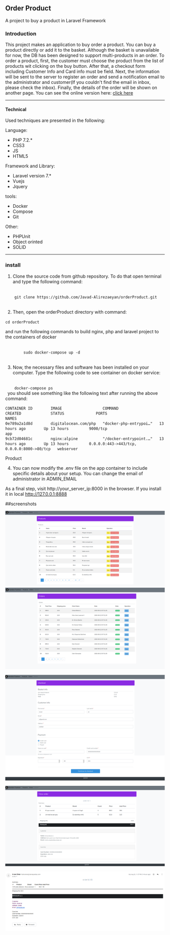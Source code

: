 
<h2>Order Product</h2>

A project to buy a product in Laravel Framework

<h3>Introduction</h3>
This project makes an application to buy order a product. You can buy a product directly or add it to the basket. 
Although the basket is unavailable for now, the DB has been designed to support multi-products in an order. To order a product,
 first, the customer must choose the product from the list of products wit clicking on the buy button. After that, 
 a checkout form including Customer Info and Card info must be field. Next, the information will be sent to the server
  to register an order and send a notification email to the administrator and customer(If you couldn't find the email in inbox, please check the inbox). Finally, the details of the order will be shown 
  on another page.
You can see the online version here: <a href="http://orderproduct.herokuapp.com/" target="_blank">click here</a>


<hr />
<h4> Technical</h4>  
Used techniques are presented in the following:

Language:
<ul>
<li>PHP 7.2.*</li>
<li>CSS3</li>
<li>JS</li>
<li>HTML5</li>
</ul>

Framework and Library:
<ul>
<li>Laravel version 7.*</li>
<li>Vuejs</li>
<li>Jquery</li>
</ul>

tools:
<ul>
<li>Docker</li>
<li>Compose</li>
<li>Git</li>
</ul>

Other:
<ul>
<li>PHPUnit</li>
<li>Object orinted</li>
<li>SOLID</li>
</ul>

 <hr/>
 
<h3>install</h3> 
 
 1. Clone the source code from github repository. To do that open terminal and type the following command:
  
  <code>
    git clone https://github.com/Javad-Alirezaeyan/orderProduct.git
    </code>
          
 2. Then, open the  orderProduct directory with command: 
 
 <code>cd orderProduct </code>
  
  and run the following commands  to build nginx, php and laravel project to the containers of docker
    
  <code>
        sudo docker-compose up -d
  </code>
      
 
    
 3. Now, the necessary files and software has been installed on your computer. Type the following code to see container on docker service:
 
 <code>
    docker-compose ps
 </code>
you should see something like the following  text after running the above command:


 
    CONTAINER ID        IMAGE                  COMMAND                  CREATED             STATUS              PORTS                                        NAMES
    0e789a2a1d8d        digitalocean.com/php   "docker-php-entrypoi…"   13 hours ago        Up 13 hours         9000/tcp                                     app
    9cb72d04681c        nginx:alpine           "/docker-entrypoint.…"   13 hours ago        Up 13 hours         0.0.0.0:443->443/tcp, 0.0.0.0:8000->80/tcp   webserver

Product


 4. You can now modify the .env file on the app container to include specific details about your setup. You can change 
 the email of administrator in  ADMIN_EMAIL 
    
 
 
 As a final step,  visit http://your_server_ip:8000 in the browser. If you install it in local  <a target="_blank" href="http://http://127.0.0.1:8888" > http://127.0.0.1:8888</a>

##screenshots


![alt text](https://github.com/Javad-Alirezaeyan/orderProduct/blob/master/screenshots/6.png)
![alt text](https://github.com/Javad-Alirezaeyan/orderProduct/blob/master/screenshots/7.png)

![alt text](https://github.com/Javad-Alirezaeyan/orderProduct/blob/master/screenshots/3.png)

![alt text](https://github.com/Javad-Alirezaeyan/orderProduct/blob/master/screenshots/4.png)

![alt text](https://github.com/Javad-Alirezaeyan/orderProduct/blob/master/screenshots/5.png)

